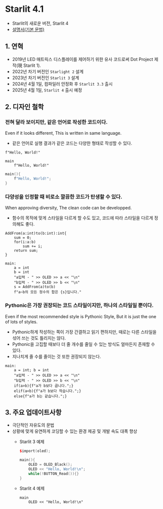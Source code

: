 # Starlit 4.1

- Starlit의 새로운 버전, Starlit 4
- [설명서(기본 문법)](Starlit4.md)

## 1. 연혁

- 2019년 LED 매트릭스 디스플레이를 제어하기 위한 유사 코드로써 Dot Project 제작(現 Starlit 1).
- 2022년 차기 버전인 `Starlight 2` 설계
- 2023년 차기 버전인 `Starlit 3` 설계
- 2024년 4월 1일, 컴파일러 안정화 후 `Starlit 3.3` 출시
- 2025년 4월 1일, `Starlit 4` 출시 예정

## 2. 디자인 철학

### 전혀 달라 보이지만, 같은 언어로 작성한 코드이다.
Even if it looks different, This is written in same language.
- 같은 언어로 실행 결과가 같은 코드는 다양한 형태로 작성할 수 있다.
```Py
f"Hello, World!"
```
```Py
main
    f"Hello, World!"
```
```C++
main(){
    f"Hello, World!";
}
```

### 다양성을 인정할 때 비로소 깔끔한 코드가 탄생할 수 있다.
When approving diversity, The clean code can be developped.
- 함수의 목적에 맞게 스타일을 다르게 할 수도 있고, 코드에 따라 스타일을 다르게 정의해도 좋다.

```Py
AddFrom(a:int)to(b:int):int{
    sum = 0;
    for(i:a:b)
        sum += i;
    return sum;
}

main:
    a = int
    b = int
    "a입력 - " >> OLED >> a << "\n"
    "b입력 - " >> OLED >> b << "\n"
    s = AddFrom(a)to(b)
    f"a~b의 모든 정수의 합은 {s}입니다."
```

### Pythonic은 가장 권장되는 코드 스타일이지만, 하나의 스타일일 뿐이다.
Even if the most recommended style is Pythonic Style, But it is just the one of lots of styles.
- Pythonic하게 작성하는 쪽이 가장 간결하고 읽기 편하지만, 때로는 다른 스타일을 섞어 쓰는 것도 틀리지는 않다.
- Pythonic을 고집할 때보다 더 줄 개수를 줄일 수 있는 방식도 얼마든지 존재할 수 있다.
- 지나치게 줄 수를 줄이는 것 또한 권장되지 않는다.
```Py
main:
    a = int; b = int
    "a입력 - " >> OLED >> a << "\n"
    "b입력 - " >> OLED >> b << "\n"
    if(a>b){f"a가 b보다 큽니다.";}
    elif(a<b){f"a가 b보다 작습니다.";}
    else{f"a가 b는 같습니다.";}
```



## 3. 주요 업데이트사항

- 극단적인 자유도의 문법
- 상황에 맞게 유연하게 코딩할 수 있는 환경 제공 및 개발 속도 대폭 향상
  - Starlit 3 예제

    ```C++
    $import(oled);

    main(){
        OLED = OLED_Black();
        OLED << "Hello, World!\n";
        while(!BUTTON_Read()){}
    }
    ```

  - Starlit 4 예제
    ```Py
    main
        OLED << "Hello, World!\n"
    ```

